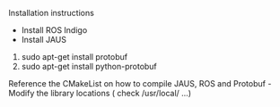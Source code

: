Installation instructions

* Install ROS Indigo
* Install JAUS 
1. sudo apt-get install protobuf
2. sudo apt-get install python-protobuf

Reference the CMakeList on how to compile JAUS, ROS and Protobuf 
-Modify the library locations ( check /usr/local/ ...) 
